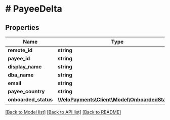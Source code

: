 # # PayeeDelta

## Properties

Name | Type | Description | Notes
------------ | ------------- | ------------- | -------------
**remote_id** | **string** |  |
**payee_id** | **string** |  | [readonly]
**display_name** | **string** |  | [optional]
**dba_name** | **string** |  | [optional]
**email** | **string** |  | [optional]
**payee_country** | **string** |  | [optional]
**onboarded_status** | [**\VeloPayments\Client\Model\OnboardedStatus2**](OnboardedStatus2.md) |  | [optional]

[[Back to Model list]](../../README.md#models) [[Back to API list]](../../README.md#endpoints) [[Back to README]](../../README.md)
